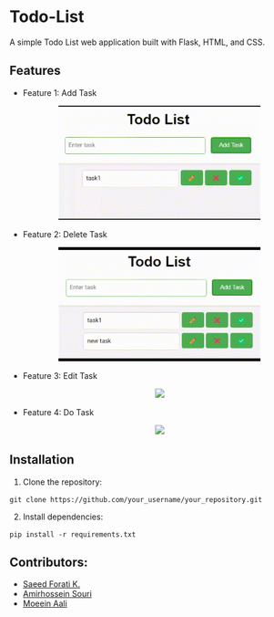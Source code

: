 # Todo-List
A simple Todo List web application built with Flask, HTML, and CSS.


## Features

- Feature 1: Add Task
   
    <p align="center">  
    <img height="200px" width="auto" src ="Preview/TodoAdd.gif">
    </p>   

- Feature 2: Delete Task
   
    <p align="center">  
    <img height="200px" width="auto" src ="Preview/TodoDelete.gif">
    </p> 
  
- Feature 3: Edit Task
  
    <p align="center">  
    <img height="200px" width="auto" src ="Preview/Edit_Task.gif">
    </p>
  
- Feature 4: Do Task
  
    <p align="center">  
    <img height="200px" width="auto" src ="Preview/Do_Task.gif">
    </p>

## Installation

1. Clone the repository:
```
git clone https://github.com/your_username/your_repository.git
```
2. Install dependencies:
```
pip install -r requirements.txt
```
## Contributors:
- [Saeed Forati K.](https://github.com/foratik)
- [Amirhossein Souri](https://github.com/Amir14Souri)
- [Moeein Aali](https://github.com/MoeeinAali)

